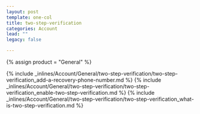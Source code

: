 ```yaml
---
layout: post
template: one-col
title: two-step-verification
categories: Account
lead: ""
legacy: false

---
```

{% assign product = "General" %}

{% include _inlines/Account/General/two-step-verification/two-step-verification_add-a-recovery-phone-number.md %}
{% include _inlines/Account/General/two-step-verification/two-step-verification_enable-two-step-verification.md %}
{% include _inlines/Account/General/two-step-verification/two-step-verification_what-is-two-step-verification.md %}
